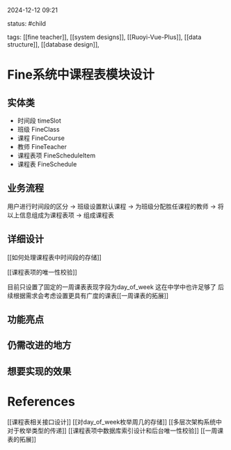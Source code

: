 2024-12-12    09:21

status: #child 

tags: [[fine teacher]],  [[system designs]], [[Ruoyi-Vue-Plus]], [[data structure]], [[database design]], 


# Fine系统中课程表模块设计

## 实体类

- 时间段 timeSlot
- 班级 FineClass
- 课程 FineCourse
- 教师 FineTeacher
- 课程表项 FineScheduleItem
- 课程表 FineSchedule

## 业务流程

用户进行时间段的区分 ->
班级设置默认课程 ->
为班级分配胜任课程的教师 ->
将以上信息组成为课程表项 ->
组成课程表

## 详细设计

[[如何处理课程表中时间段的存储]]

[[课程表项的唯一性校验]]

目前只设置了固定的一周课表表现字段为day_of_week
这在中学中也许足够了
后续根据需求会考虑设置更具有广度的课表[[一周课表的拓展]]
## 功能亮点

## 仍需改进的地方

## 想要实现的效果


# References
[[课程表相关接口设计]]
[[对day_of_week枚举周几的存储]]
[[多层次架构系统中对于枚举类型的传递]]
[[课程表项中数据库索引设计和后台唯一性校验]]
[[一周课表的拓展]]